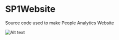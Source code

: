 
# SP1Website
Source code used to make People Analytics Website
<br>

![Alt text](https://github.com/WilliamPoch/SP1Website/tree/master/img/screen.png "Optional Title")



